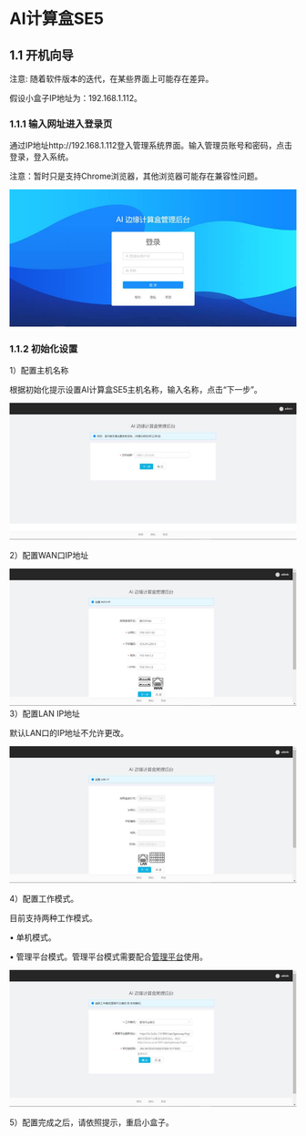 # AI计算盒SE5

## 1.1 开机向导

注意: 随着软件版本的迭代，在某些界面上可能存在差异。

假设小盒子IP地址为：192.168.1.112。

### 1.1.1 输入网址进入登录页

通过IP地址http://192.168.1.112登入管理系统界面。输入管理员账号和密码，点击登录，登入系统。

注意：暂时只是支持Chrome浏览器，其他浏览器可能存在兼容性问题。

![img](../../../../imgs/V5R2C01_clip_image003.jpg)

### 1.1.2 初始化设置

1）配置主机名称

根据初始化提示设置AI计算盒SE5主机名称，输入名称，点击“下一步”。

![img](../../../../imgs/V5R2C01_clip_image0014.jpg)

2）配置WAN口IP地址

![img](../../../../imgs/V5R2C01_clip_image0016.jpg)3）配置LAN IP地址

默认LAN口的IP地址不允许更改。

![img](../../../../imgs/V5R2C01_clip_image0018.jpg)

4）配置工作模式。

目前支持两种工作模式。

•             单机模式。

•             管理平台模式。管理平台模式需要配合[管理平台](../../api-lie-biao/xi-tong-dui-jie-shuo-ming-shu/dui-jie-guan-li-ping-tai/README.md)使用。

![img](../../../../imgs/V5R2C01_clip_image110.jpg) 

 5）配置完成之后，请依照提示，重启小盒子。